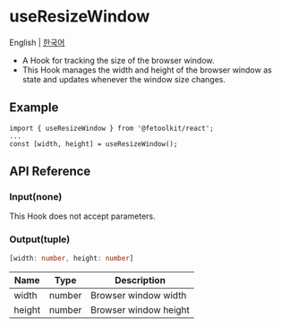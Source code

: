 # useResizeWindow

English | [한국어](./useResizeWindow_kr.md)

- A Hook for tracking the size of the browser window.
- This Hook manages the width and height of the browser window as state and updates whenever the window size changes.

## Example

```tsx
import { useResizeWindow } from '@fetoolkit/react';
...
const [width, height] = useResizeWindow();
```

## API Reference

### Input(none)

This Hook does not accept parameters.

### Output(tuple)

```typescript
[width: number, height: number]
```

| Name   | Type   | Description           |
| ------ | ------ | --------------------- |
| width  | number | Browser window width  |
| height | number | Browser window height |
